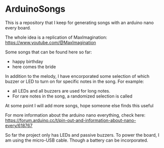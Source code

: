 # ArduinoSongs
This is a repository that I keep for generating songs with an arduino nano every board. 

The whole idea is a replication of MaxImagination: https://www.youtube.com/@MaxImagination

Some songs that can be found here so far: 

- happy birthday
- here comes the bride

In addition to the melody, I have encorporated some selection of which buzzer or LED to turn on for specific notes in the song. For example:

- all LEDs and all buzzers are used for long notes.
- For rare notes in the song, a randomized selection is called

At some point I will add more songs, hope someone else finds this useful

For more information about the arduino nano everything, check here: https://forum.arduino.cc/t/pin-out-and-information-about-nano-every/618767

So far the project only has LEDs and passive buzzers. To power the board, I am using the micro-USB cable. Though a battery can be incorporated.
